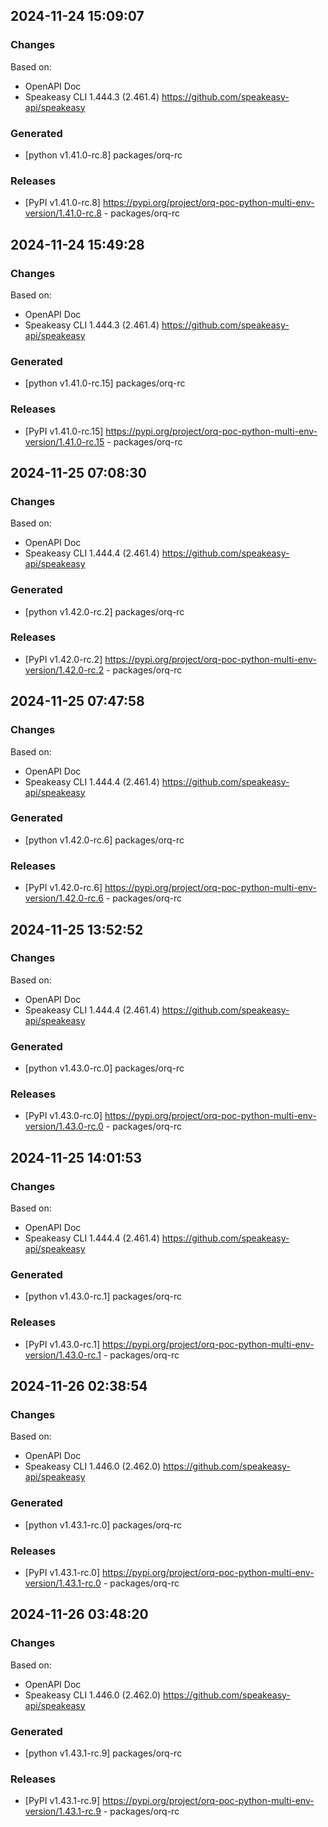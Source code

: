 

## 2024-11-24 15:09:07
### Changes
Based on:
- OpenAPI Doc  
- Speakeasy CLI 1.444.3 (2.461.4) https://github.com/speakeasy-api/speakeasy
### Generated
- [python v1.41.0-rc.8] packages/orq-rc
### Releases
- [PyPI v1.41.0-rc.8] https://pypi.org/project/orq-poc-python-multi-env-version/1.41.0-rc.8 - packages/orq-rc

## 2024-11-24 15:49:28
### Changes
Based on:
- OpenAPI Doc  
- Speakeasy CLI 1.444.3 (2.461.4) https://github.com/speakeasy-api/speakeasy
### Generated
- [python v1.41.0-rc.15] packages/orq-rc
### Releases
- [PyPI v1.41.0-rc.15] https://pypi.org/project/orq-poc-python-multi-env-version/1.41.0-rc.15 - packages/orq-rc

## 2024-11-25 07:08:30
### Changes
Based on:
- OpenAPI Doc  
- Speakeasy CLI 1.444.4 (2.461.4) https://github.com/speakeasy-api/speakeasy
### Generated
- [python v1.42.0-rc.2] packages/orq-rc
### Releases
- [PyPI v1.42.0-rc.2] https://pypi.org/project/orq-poc-python-multi-env-version/1.42.0-rc.2 - packages/orq-rc

## 2024-11-25 07:47:58
### Changes
Based on:
- OpenAPI Doc  
- Speakeasy CLI 1.444.4 (2.461.4) https://github.com/speakeasy-api/speakeasy
### Generated
- [python v1.42.0-rc.6] packages/orq-rc
### Releases
- [PyPI v1.42.0-rc.6] https://pypi.org/project/orq-poc-python-multi-env-version/1.42.0-rc.6 - packages/orq-rc

## 2024-11-25 13:52:52
### Changes
Based on:
- OpenAPI Doc  
- Speakeasy CLI 1.444.4 (2.461.4) https://github.com/speakeasy-api/speakeasy
### Generated
- [python v1.43.0-rc.0] packages/orq-rc
### Releases
- [PyPI v1.43.0-rc.0] https://pypi.org/project/orq-poc-python-multi-env-version/1.43.0-rc.0 - packages/orq-rc

## 2024-11-25 14:01:53
### Changes
Based on:
- OpenAPI Doc  
- Speakeasy CLI 1.444.4 (2.461.4) https://github.com/speakeasy-api/speakeasy
### Generated
- [python v1.43.0-rc.1] packages/orq-rc
### Releases
- [PyPI v1.43.0-rc.1] https://pypi.org/project/orq-poc-python-multi-env-version/1.43.0-rc.1 - packages/orq-rc

## 2024-11-26 02:38:54
### Changes
Based on:
- OpenAPI Doc  
- Speakeasy CLI 1.446.0 (2.462.0) https://github.com/speakeasy-api/speakeasy
### Generated
- [python v1.43.1-rc.0] packages/orq-rc
### Releases
- [PyPI v1.43.1-rc.0] https://pypi.org/project/orq-poc-python-multi-env-version/1.43.1-rc.0 - packages/orq-rc

## 2024-11-26 03:48:20
### Changes
Based on:
- OpenAPI Doc  
- Speakeasy CLI 1.446.0 (2.462.0) https://github.com/speakeasy-api/speakeasy
### Generated
- [python v1.43.1-rc.9] packages/orq-rc
### Releases
- [PyPI v1.43.1-rc.9] https://pypi.org/project/orq-poc-python-multi-env-version/1.43.1-rc.9 - packages/orq-rc